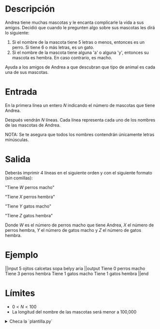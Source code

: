 # Descripción

Andrea tiene muchas mascotas y le encanta complicarle la vida a sus amigos. Decidió que cuando le pregunten algo sobre sus mascotas les dirá lo
siguiente:

1. Si el nombre de la mascota tiene 5 letras o menos, entonces es un perro. Si tiene 6 o más letras, es un gato.
2. Si el nombre de la mascota tiene alguna 'a' o alguna 'y', entonces su mascota es hembra. En caso contrario, es macho.

Ayuda a los amigos de Andrea a que descubran que tipo de animal es cada una de sus mascotas.

# Entrada

En la primera línea un entero $N$ indicando el número de mascotas que tiene Andrea.

Después vendrán $N$ líneas. Cada línea representa cada uno de los nombres de las mascotas de Andrea.

NOTA: Se te asegura que todos los nombres contendrán únicamente letras minúsculas.

# Salida

Deberás imprimir 4 líneas en el siguiente orden y con el siguiente formato (sin comillas):

"Tiene $W$ perros macho"

"Tiene $X$ perros hembra"

"Tiene $Y$ gatos macho"

"Tiene $Z$ gatos hembra"

Donde $W$ es el número de perros macho que tiene Andrea, $X$ el número de perros hembra, $Y$ el número de gatos macho y $Z$ el número de gatos hembra.

# Ejemplo

||input
5
ojitos
calcetas
sopa
belyy
aria
||output
Tiene 0 perros macho
Tiene 3 perros hembra
Tiene 1 gatos macho
Tiene 1 gatos hembra
||end

# Límites

- $0 < N < 100$
- La longitud del nombre de las mascotas será menor a 100,000

<details><summary>Checa la `plantilla.py`</summary>

{{plantilla.py}}

</details>
